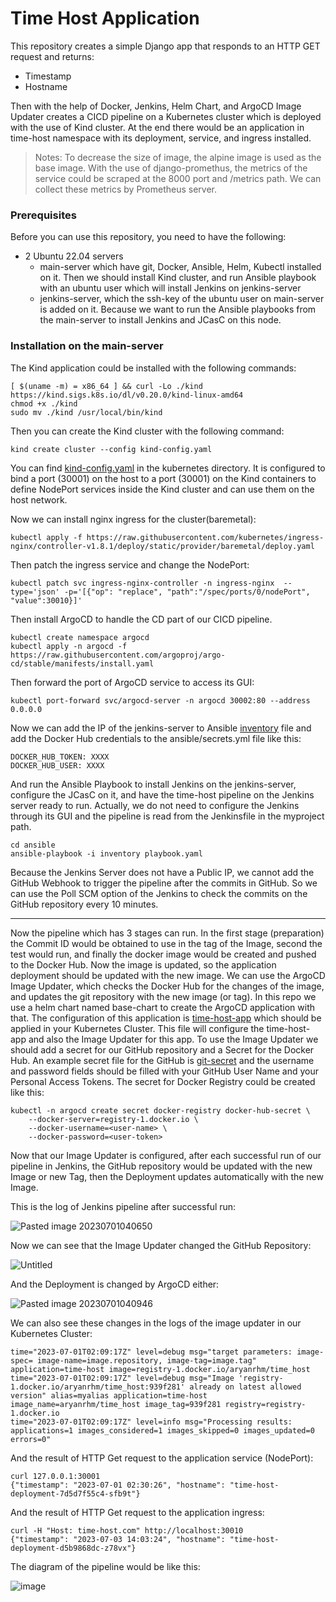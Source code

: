 # Time Host Application
This repository creates a simple Django app that responds to an HTTP GET request and returns:
- Timestamp
- Hostname

Then with the help of Docker, Jenkins, Helm Chart, and ArgoCD Image Updater creates a CICD pipeline on a Kubernetes cluster which is deployed with the use of Kind cluster. At the end there would be an application in time-host namespace with its deployment, service, and ingress installed.

>Notes: 
>To decrease the size of image, the alpine image is used as the base image.
>With the use of django-promethus, the metrics of the service could be scraped at the 8000 port and /metrics path. We can collect these metrics by Prometheus server. 

### Prerequisites
Before you can use this repository, you need to have the following:

- 2 Ubuntu 22.04 servers
	- main-server which have git, Docker, Ansible, Helm, Kubectl installed on it. Then we should install Kind cluster,  and run Ansible playbook with an ubuntu user which will install Jenkins on jenkins-server
	- jenkins-server, which the ssh-key of the ubuntu user on main-server is added on it. Because we want to run the Ansible playbooks from the main-server to install Jenkins and JCasC on this node.

### Installation on the main-server
The Kind application could be installed with the following commands:
```
[ $(uname -m) = x86_64 ] && curl -Lo ./kind https://kind.sigs.k8s.io/dl/v0.20.0/kind-linux-amd64
chmod +x ./kind
sudo mv ./kind /usr/local/bin/kind
```
Then you can create the Kind cluster with the following command:
```
kind create cluster --config kind-config.yaml
```
You can find [kind-config.yaml](kubernetes/kind-config.yaml) in the kubernetes directory. It is configured to bind a port (30001) on the host to a port (30001) on the Kind containers to define NodePort services inside the Kind cluster and can use them on the host network. 

Now we can install nginx ingress for the cluster(baremetal):
```
kubectl apply -f https://raw.githubusercontent.com/kubernetes/ingress-nginx/controller-v1.8.1/deploy/static/provider/baremetal/deploy.yaml
```
Then patch the ingress service and change the NodePort:
```
kubectl patch svc ingress-nginx-controller -n ingress-nginx  --type='json' -p='[{"op": "replace", "path":"/spec/ports/0/nodePort", "value":30010}]'
```
Then install ArgoCD to handle the CD part of our CICD pipeline.
```
kubectl create namespace argocd 
kubectl apply -n argocd -f https://raw.githubusercontent.com/argoproj/argo-cd/stable/manifests/install.yaml
```
Then forward the port of ArgoCD service to access its GUI:
```
kubectl port-forward svc/argocd-server -n argocd 30002:80 --address 0.0.0.0
```

Now we can add the IP of the jenkins-server to Ansible [inventory](ansible/inventory) file and add the Docker Hub credentials to the ansible/secrets.yml file like this:
```
DOCKER_HUB_TOKEN: XXXX
DOCKER_HUB_USER: XXXX
```

And run the Ansible Playbook to install Jenkins on the jenkins-server, configure the JCasC on it, and have the time-host pipeline on the Jenkins server ready to run. Actually, we do not need to configure the Jenkins through its GUI and the pipeline is read from the Jenkinsfile in the myproject path.
```
cd ansible
ansible-playbook -i inventory playbook.yaml 
```
Because the Jenkins Server does not have a Public IP, we cannot add the GitHub Webhook to trigger the pipeline after the commits in GitHub. So we can use the Poll SCM option of the Jenkins to check the commits on the GitHub repository every 10 minutes.

---

Now the pipeline which has 3 stages can run. In the first stage (preparation) the Commit ID would be obtained to use in the tag of the Image, second the test would run, and finally the docker image would be created and pushed to the Docker Hub.
Now the image is updated, so the application deployment should be updated with the new image.
We can use the ArgoCD Image Updater, which checks the Docker Hub for the changes of the image, and updates the git repository with the new image (or tag).
In this repo we use a helm chart named base-chart to create the ArgoCD application with that. The configuration of this application is [time-host-app](kubernetes/argocd/time-host-app.yaml) which should be applied in your Kubernetes Cluster.
This file will configure the time-host-app and also the Image Updater for this app. To use the Image Updater we should add a secret for our GitHub repository and a Secret for the Docker Hub. An example secret file for the GitHub is [git-secret](kubernetes/argocd/git-secret.yaml) and the username and password fields should be filled with your GitHub User Name and your Personal Access Tokens. The secret for Docker Registry could be created like this:
```
kubectl -n argocd create secret docker-registry docker-hub-secret \
    --docker-server=registry-1.docker.io \
    --docker-username=<user-name> \
    --docker-password=<user-token> 
```
Now that our Image Updater is configured, after each successful run of our pipeline in Jenkins, the GitHub repository would be updated with the new Image or new Tag, then the Deployment updates automatically with the new Image.

This is the log of Jenkins pipeline after successful run:

![Pasted image 20230701040650](https://github.com/aryanrhm/time-host/assets/84747328/eeb22352-99df-421d-aee6-9d6a670cf07f)


Now we can see that the Image Updater changed the GitHub Repository:

![Untitled](https://github.com/aryanrhm/time-host/assets/84747328/56fb7484-11a6-4c62-958c-3da9e5da598d)




And the Deployment is changed by ArgoCD either:

![Pasted image 20230701040946](https://github.com/aryanrhm/time-host/assets/84747328/22b96675-8d52-4575-97c9-a33d66762613)

We can also see these changes in the logs of the image updater in our Kubernetes Cluster:
```
time="2023-07-01T02:09:17Z" level=debug msg="target parameters: image-spec= image-name=image.repository, image-tag=image.tag" application=time-host image=registry-1.docker.io/aryanrhm/time_host
time="2023-07-01T02:09:17Z" level=debug msg="Image 'registry-1.docker.io/aryanrhm/time_host:939f281' already on latest allowed version" alias=myalias application=time-host image_name=aryanrhm/time_host image_tag=939f281 registry=registry-1.docker.io
time="2023-07-01T02:09:17Z" level=info msg="Processing results: applications=1 images_considered=1 images_skipped=0 images_updated=0 errors=0"
```


And the result of HTTP Get request to the application service (NodePort):
```
curl 127.0.0.1:30001
{"timestamp": "2023-07-01 02:30:26", "hostname": "time-host-deployment-7d5d7f55c4-sfb9t"}
```
And the result of HTTP Get request to the application ingress:
```
curl -H "Host: time-host.com" http://localhost:30010
{"timestamp": "2023-07-03 14:03:24", "hostname": "time-host-deployment-d5b9868dc-z78vx"}
```
The diagram of the pipeline would be like this: 

![image](https://github.com/aryanrhm/time-host/assets/84747328/261513e9-1664-4ab7-aeff-d1ddc190d510)

